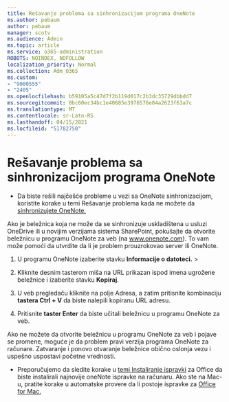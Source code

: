 ```yaml
---
title: Rešavanje problema sa sinhronizacijom programa OneNote
ms.author: pebaum
author: pebaum
manager: scotv
ms.audience: Admin
ms.topic: article
ms.service: o365-administration
ROBOTS: NOINDEX, NOFOLLOW
localization_priority: Normal
ms.collection: Adm_O365
ms.custom:
- "9000555"
- "2405"
ms.openlocfilehash: b59105a5c47d7f2b119d017c2b3dc35729dbbdd7
ms.sourcegitcommit: 8bc60ec34bc1e40685e3976576e04a2623f63a7c
ms.translationtype: MT
ms.contentlocale: sr-Latn-RS
ms.lasthandoff: 04/15/2021
ms.locfileid: "51782750"
---
```

# <a name="troubleshoot-onenote-sync-issues"></a>Rešavanje problema sa sinhronizacijom programa OneNote

* Da biste rešili najčešće probleme u vezi sa OneNote sinhronizacijom, koristite korake u temi Rešavanje problema kada ne možete da [sinhronizujete OneNote.](https://support.office.com/article/Fix-issues-when-you-can-t-sync-OneNote-299495ef-66d1-448f-90c1-b785a6968d45)

Ako je beležnica koja ne može da se sinhronizuje uskladištena u usluzi OneDrive ili u novijim verzijama sistema SharePoint, pokušajte da otvorite beležnicu u programu OneNote za veb (na www.onenote.com). To vam može pomoći da utvrdite da li je problem prouzrokovao server ili OneNote.

1. U programu OneNote izaberite stavku **Informacije o datoteci.**  >  

2. Kliknite desnim tasterom miša na URL prikazan ispod imena ugrožene beležnice i izaberite stavku **Kopiraj**.

3. U veb pregledaču kliknite na polje Adresa, a zatim pritisnite kombinaciju **tastera Ctrl + V** da biste nalepili kopiranu URL adresu.

4. Pritisnite **taster Enter** da biste učitali beležnicu u programu OneNote za veb.

Ako ne možete da otvorite beležnicu u programu OneNote za veb i pojave se promene, moguće je da problem pravi verzija programa OneNote za računare. Zatvaranje i ponovo otvaranje beležnice obično oslonja vezu i uspešno uspostavi početne vrednosti.

* Preporučujemo da sledite korake u [temi Instaliranje ispravki](https://support.office.com/article/Install-Office-updates-2ab296f3-7f03-43a2-8e50-46de917611c5) za Office da biste instalirali najnovije oneNote ispravke na računaru. Ako ste na Mac-u, pratite korake u automatske provere da li postoje ispravke za [Office for Mac.](https://support.office.com/article/update-office-for-mac-automatically-bfd1e497-c24d-4754-92ab-910a4074d7c1)